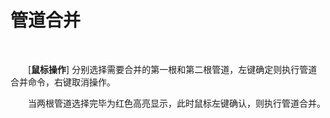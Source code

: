 #  管道合并
<br/>

&emsp;&emsp;[**鼠标操作**\] 分别选择需要合并的第一根和第二根管道，左键确定则执行管道合并命令，右键取消操作。

&emsp;&emsp;当两根管道选择完毕为红色高亮显示，此时鼠标左键确认，则执行管道合并。